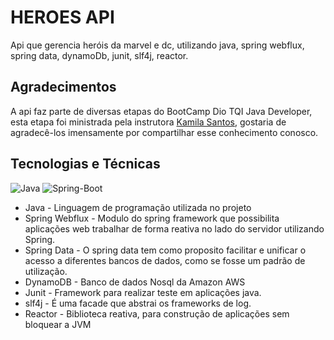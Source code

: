 # HEROES API

Api que gerencia heróis da marvel e dc, utilizando java, spring webflux, spring data, dynamoDb, junit, slf4j, reactor.

## Agradecimentos
A api faz parte de diversas etapas do BootCamp Dio TQI Java Developer, esta etapa foi ministrada pela instrutora [Kamila Santos](https://github.com/Kamilahsantos), gostaria de agradecê-los imensamente por compartilhar esse conhecimento conosco.


## Tecnologias e Técnicas
![Java](https://img.shields.io/badge/-JAVA-red?style=flat-square&logo=java&logoColor=white)
![Spring-Boot](https://img.shields.io/badge/-spring-green?style=flat-square&logo=spring&logoColor=white)

- Java - Linguagem de programação utilizada no projeto
- Spring Webflux - Modulo do spring framework que possibilita aplicações web trabalhar de forma reativa no lado do servidor utilizando Spring.
- Spring Data - O spring data tem como proposito facilitar e unificar o acesso a diferentes bancos de dados, como se fosse um padrão de utilização.
- DynamoDB - Banco de dados Nosql da Amazon AWS
- Junit - Framework para realizar teste em aplicações java.
- slf4j - É uma facade que abstrai os frameworks de log.
- Reactor - Biblioteca reativa, para construção de aplicações sem bloquear a JVM